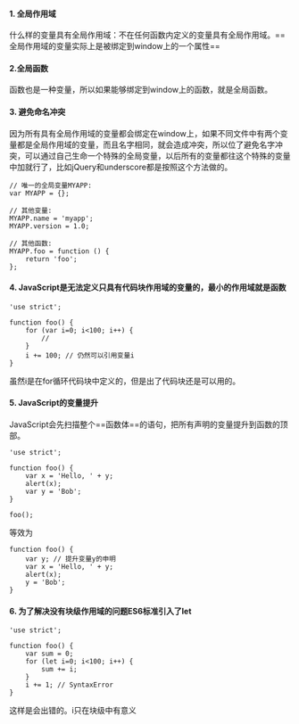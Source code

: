 #### 1. 全局作用域
什么样的变量具有全局作用域：不在任何函数内定义的变量具有全局作用域。==全局作用域的变量实际上是被绑定到window上的一个属性==
#### 2.全局函数
函数也是一种变量，所以如果能够绑定到window上的函数，就是全局函数。

#### 3. 避免命名冲突
因为所有具有全局作用域的变量都会绑定在window上，如果不同文件中有两个变量都是全局作用域的变量，而且名字相同，就会造成冲突，所以位了避免名字冲突，可以通过自己生命一个特殊的全局变量，以后所有的变量都往这个特殊的变量中加就行了，比如jQuery和underscore都是按照这个方法做的。
```
// 唯一的全局变量MYAPP:
var MYAPP = {};

// 其他变量:
MYAPP.name = 'myapp';
MYAPP.version = 1.0;

// 其他函数:
MYAPP.foo = function () {
    return 'foo';
};
```

#### 4. JavaScript是无法定义只具有代码块作用域的变量的，最小的作用域就是函数
```
'use strict';

function foo() {
    for (var i=0; i<100; i++) {
        //
    }
    i += 100; // 仍然可以引用变量i
}
```
虽然i是在for循环代码块中定义的，但是出了代码块还是可以用的。

#### 5. JavaScript的变量提升

JavaScript会先扫描整个==函数体==的语句，把所有声明的变量提升到函数的顶部。
```
'use strict';

function foo() {
    var x = 'Hello, ' + y;
    alert(x);
    var y = 'Bob';
}

foo();
```
等效为
```
function foo() {
    var y; // 提升变量y的申明
    var x = 'Hello, ' + y;
    alert(x);
    y = 'Bob';
}
```


#### 6. 为了解决没有块级作用域的问题ES6标准引入了let
```
'use strict';

function foo() {
    var sum = 0;
    for (let i=0; i<100; i++) {
        sum += i;
    }
    i += 1; // SyntaxError
}
```
这样是会出错的。i只在块级中有意义